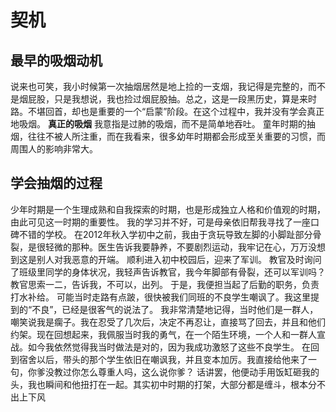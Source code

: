 # 契机
## 最早的吸烟动机
说来也可笑，我小时候第一次抽烟居然是地上捡的一支烟，我记得是完整的，而不是烟屁股，只是我想说，我也捡过烟屁股抽。总之，这是一段黑历史，算是来时路。不堪回首，却也是重要的一个“启蒙”阶段。在这个过程中，我并没有学会真正地吸烟。
**真正的吸烟** 我意指是过肺的吸烟，而不是简单地吞吐。
童年时期的抽烟，往往不被人所注重，而在我看来，很多幼年时期都会形成至关重要的习惯，而周围人的影响非常大。
## 学会抽烟的过程
少年时期是一个生理成熟和自我探索的时期，也是形成独立人格和价值观的时期，由此可见这一时期的重要性。
我的学习并不好，可是母亲依旧帮我寻找了一座口碑不错的学校。
在2012年秋入学初中之前，我由于贪玩导致左脚的小脚趾部分骨裂，是很轻微的那种。医生告诉我要静养，不要剧烈运动，我牢记在心，万万没想到这是别人对我恶意的开端。
顺利进入初中校园后，迎来了军训。
教官及时询问了班级里同学的身体状况，我轻声告诉教官，我今年脚部有骨裂，还可以军训吗？
教官思索一二，告诉我，不可以，出列。
于是，我便担当起了后勤的职务，负责打水补给。
可能当时走路有点跛，很快被我们同班的不良学生嘲讽了。我这里提到的“不良”，已经是很客气的说法了。
我非常清楚地记得，当时他们是一群人，嘲笑说我是瘸子。我在忍受了几次后，决定不再忍让，直接骂了回去，并且和他们约架。现在回想起来，我佩服当时我的勇气，在一个陌生环境，一个人和一群人宣战。如今我依然觉得我当时做法是对的，因为我成功激怒了这些不良学生。
在回到宿舍以后，带头的那个学生依旧在嘲讽我，并且变本加厉。我直接给他来了一句，你爹没教过你怎么尊重人吗，这么说你爹？
话讲罢，他便动手用饭缸砸我的头，我也瞬间和他扭打在一起。其实初中时期的打架，大部分都是缠斗，根本分不出上下风

<!--stackedit_data:
eyJoaXN0b3J5IjpbLTQ1NDY1NTI2MSwxNTc4OTkzNDg4LDExMD
kwODM5NzIsLTExOTMzNzc0MjAsOTkyMDU4NzcyLC0xMTQ1NTk2
NDQsLTEyOTY0NDcwMTMsLTMyNTk0MjA2MSw3MzMxNzYyOTFdfQ
==
-->